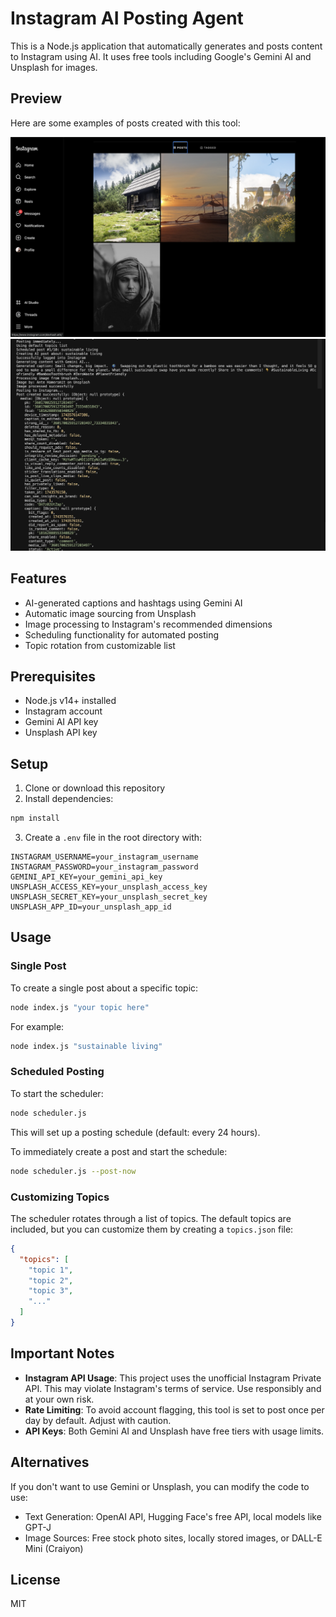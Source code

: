 # Instagram AI Posting Agent

This is a Node.js application that automatically generates and posts content to Instagram using AI. It uses free tools including Google's Gemini AI and Unsplash for images.

## Preview

Here are some examples of posts created with this tool:

![Preview 1](./Preview1.png)
![Preview 2](./Preview2.png)

## Features

- AI-generated captions and hashtags using Gemini AI
- Automatic image sourcing from Unsplash
- Image processing to Instagram's recommended dimensions
- Scheduling functionality for automated posting
- Topic rotation from customizable list

## Prerequisites

- Node.js v14+ installed
- Instagram account
- Gemini AI API key
- Unsplash API key

## Setup

1. Clone or download this repository
2. Install dependencies:

```bash
npm install
```

3. Create a `.env` file in the root directory with:

```
INSTAGRAM_USERNAME=your_instagram_username
INSTAGRAM_PASSWORD=your_instagram_password
GEMINI_API_KEY=your_gemini_api_key
UNSPLASH_ACCESS_KEY=your_unsplash_access_key
UNSPLASH_SECRET_KEY=your_unsplash_secret_key
UNSPLASH_APP_ID=your_unsplash_app_id
```

## Usage

### Single Post

To create a single post about a specific topic:

```bash
node index.js "your topic here"
```

For example:

```bash
node index.js "sustainable living"
```

### Scheduled Posting

To start the scheduler:

```bash
node scheduler.js
```

This will set up a posting schedule (default: every 24 hours).

To immediately create a post and start the schedule:

```bash
node scheduler.js --post-now
```

### Customizing Topics

The scheduler rotates through a list of topics. The default topics are included, but you can customize them by creating a `topics.json` file:

```json
{
  "topics": [
    "topic 1",
    "topic 2",
    "topic 3",
    "..."
  ]
}
```

## Important Notes

- **Instagram API Usage**: This project uses the unofficial Instagram Private API. This may violate Instagram's terms of service. Use responsibly and at your own risk.
- **Rate Limiting**: To avoid account flagging, this tool is set to post once per day by default. Adjust with caution.
- **API Keys**: Both Gemini AI and Unsplash have free tiers with usage limits.

## Alternatives

If you don't want to use Gemini or Unsplash, you can modify the code to use:

- Text Generation: OpenAI API, Hugging Face's free API, local models like GPT-J
- Image Sources: Free stock photo sites, locally stored images, or DALL-E Mini (Craiyon)

## License

MIT 
